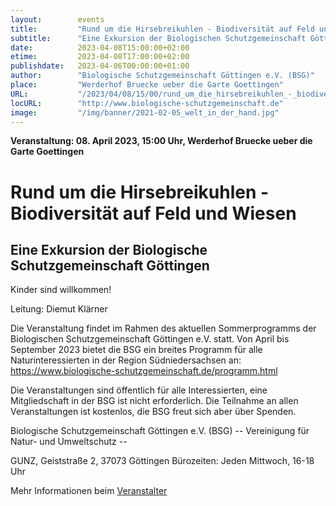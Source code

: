 ```yaml
---
layout:        events
title:         "Rund um die Hirsebreikuhlen - Biodiversität auf Feld und Wiesen"
subtitle:      "Eine Exkursion der Biologischen Schutzgemeinschaft Göttingen"
date:          2023-04-08T15:00:00+02:00
etime:         2023-04-08T17:00:00+02:00
publishdate:   2023-04-06T00:00:00+01:00
author:        "Biologische Schutzgemeinschaft Göttingen e.V. (BSG)"
place:         "Werderhof Bruecke ueber die Garte Goettingen"
URL:           "/2023/04/08/15/00/rund_um_die_hirsebreikuhlen_-_biodiversitaet_auf_feld_und_wiesen"
locURL:        "http://www.biologische-schutzgemeinschaft.de"
image:         "/img/banner/2021-02-05_welt_in_der_hand.jpg"
---
```


**Veranstaltung: 08. April 2023, 15:00 Uhr, Werderhof Bruecke ueber die Garte Goettingen**

Rund um die Hirsebreikuhlen - Biodiversität auf Feld und Wiesen
===========

Eine Exkursion der Biologische Schutzgemeinschaft Göttingen
-----------
Kinder sind willkommen!

Leitung: Diemut Klärner

Die Veranstaltung findet im Rahmen des aktuellen Sommerprogramms der 
Biologischen Schutzgemeinschaft Göttingen e.V. statt. Von April bis 
September 2023 bietet die BSG ein breites Programm für alle 
Naturinteressierten in der Region Südniedersachsen an: 
https://www.biologische-schutzgemeinschaft.de/programm.html

Die Veranstaltungen sind öffentlich für alle Interessierten, eine 
Mitgliedschaft in der BSG ist nicht erforderlich. Die Teilnahme an allen 
Veranstaltungen ist kostenlos, die BSG freut sich aber über Spenden.

Biologische Schutzgemeinschaft Göttingen e.V. (BSG)
-- Vereinigung für Natur- und Umweltschutz --

GUNZ, Geiststraße 2, 37073 Göttingen
Bürozeiten: Jeden Mittwoch, 16-18 Uhr

Mehr Informationen beim [Veranstalter](http://www.biologische-schutzgemeinschaft.de)
